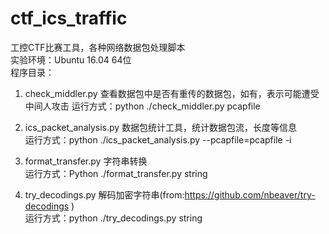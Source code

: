 # ctf_ics_traffic
工控CTF比赛工具，各种网络数据包处理脚本  
实验环境：Ubuntu 16.04 64位  
程序目录：  
1. check_middler.py        查看数据包中是否有重传的数据包，如有，表示可能遭受中间人攻击
运行方式：python ./check_middler.py  pcapfile
  
2. ics_packet_analysis.py  数据包统计工具，统计数据包流，长度等信息  
运行方式：python ./ics_packet_analysis.py --pcapfile=pcapfile -i    
  
3. format_transfer.py      字符串转换  
运行方式：Python ./format_transfer.py  string    
  
4. try_decodings.py        解码加密字符串(from:https://github.com/nbeaver/try-decodings )    
运行方式：python ./try_decodings.py  string